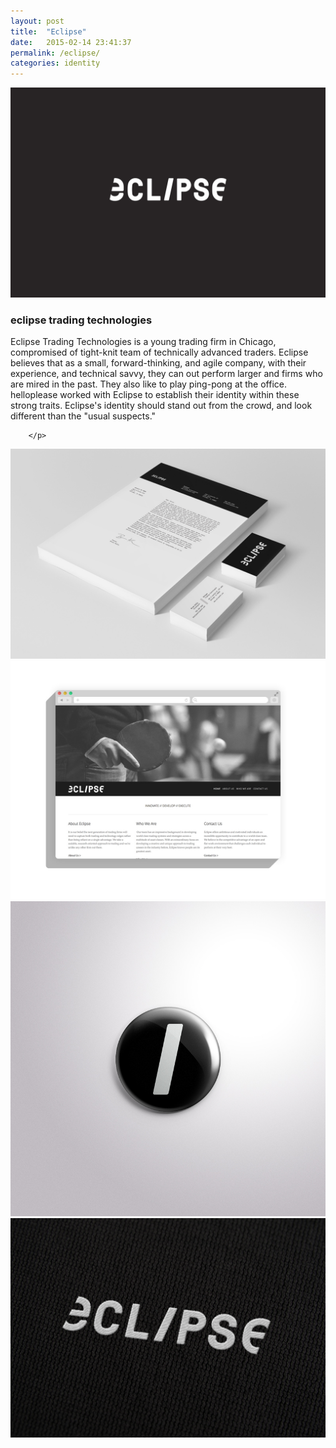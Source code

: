 ```yaml
---
layout: post
title:  "Eclipse"
date:   2015-02-14 23:41:37
permalink: /eclipse/
categories: identity
---
```


<div class="row">
<div class="col-lg-10 col-md-12 col-sm-12 project-img top-image">
     <img class="img-responsive top-image" src="/assets/eclipse01.jpg">
</div>
</div>

<div class="row"> 
<div class="col-lg-5 col-sm-6 col-md-6 project-description">
    <h3><strong>eclipse trading technologies</strong></h3>
        <p>
        	Eclipse Trading Technologies is a young trading firm in Chicago, compromised of tight-knit team of technically advanced traders. Eclipse believes that as a small, forward-thinking, and agile company, with their experience, and technical savvy, they can out perform larger and firms who are mired in the past. They also like to play ping-pong at the office.
            helloplease worked with Eclipse to establish their identity within these strong traits. Eclipse's identity should stand out from the crowd, and look different than the "usual suspects." 
        	
        	 
        </p>
</div>
</div>

<div class="row">
<div class="col-lg-5 col-md-6 col-sm-6 project-img">
    <img class="img-responsive" src="/assets/eclipse02.jpg">
</div>
      
<div class="col-lg-5 col-md-6 col-sm-6 col-md-offset-6 col-sm-offset-6 col-lg-offset-5 project-img">
	<img class="img-responsive" src="/assets/eclipse03.jpg">
</div>

<div class="col-lg-5 col-md-6 col-sm-6  project-img">
    <img class="img-responsive" src="/assets/eclipse04.jpg">
</div>
<div class="col-lg-5 col-md-6 col-sm-6  project-img">
    <img class="img-responsive" src="/assets/eclipse05.jpg">
</div>
